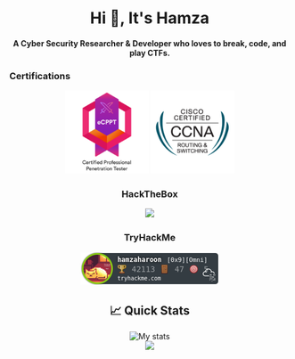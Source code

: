 <h1 align="center">Hi 👋, It's Hamza</h1>
<h4 align="center">A Cyber Security Researcher & Developer who loves to break, code, and play CTFs.</h4>

  <h3>Certifications</h3>
  <div style="text-align: center;">
    <img src="assets/ecpptv2.png" alt="eCPPTv2" width="150">
    <img src="assets/ccna.png" alt="CCNA" width="150">
    
<h3>HackTheBox</h3>
    <img src = "https://www.hackthebox.com/badge/image/1336751">

<h3>TryHackMe</h3>
    <img src="assets/tryhackme.png" alt="TryHackMe">



<h2 align="center"> 📈 Quick Stats </h2> 

<p align="center">
<img src="https://github-readme-stats.vercel.app/api?username=thegr1ffyn&show_icons=true&theme=tokyonight&count_private=true&include_all_commits=true" alt="My stats">
  <br>
  <img src = "https://github-readme-stats.vercel.app/api/top-langs/?username=thegr1ffyn&hide=css,java,html&theme=tokyonight">

</p>
